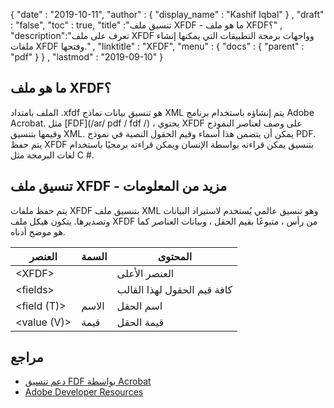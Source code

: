 {
  "date" : "2019-10-11",
  "author" : {
    "display_name" : "Kashif Iqbal"
} ,
  "draft" : "false",
  "toc" : true,
  "title" :"تنسيق ملف XFDF - ما هو ملف XFDF؟" ,
  "description":"تعرف على ملف XFDF وواجهات برمجة التطبيقات التي يمكنها إنشاء ملفات XFDF وفتحها." ,
  "linktitle" : "XFDF",
  "menu" : {
    "docs" : {
      "parent" : "pdf"
}
} ,
  "lastmod" : "2019-09-10"
}

## ما هو ملف XFDF؟

الملف بامتداد .xfdf هو تنسيق بيانات نماذج XML يتم إنشاؤه باستخدام برنامج Adobe Acrobat. مثل [FDF](/ar/ pdf / fdf /) ، يحتوي XFDF على وصف لعناصر النموذج وقيمها بتنسيق XML. يمكن أن يتضمن هذا أسماء وقيم الحقول النصية في نموذج PDF. يتم حفظ XFDF بتنسيق يمكن قراءته بواسطة الإنسان ويمكن قراءته برمجيًا باستخدام لغات البرمجة مثل C #.

## تنسيق ملف XFDF - مزيد من المعلومات

يتم حفظ ملفات XFDF بتنسيق ملف XML وهو تنسيق عالمي يُستخدم لاستيراد البيانات وتصديرها. يتكون هيكل ملف XFDF من رأس ، متبوعًا بقيم الحقل ، وبيانات العناصر كما هو موضح أدناه.

| العنصر | السمة | المحتوى |
---|---|---|
| \<XFDF> || العنصر الأعلى |
| \<fields> || كافة قيم الحقول لهذا القالب |
|<field (T)> | الاسم | اسم الحقل |
|<value (V)> | قيمة | قيمة الحقل |

## مراجع

* [دعم تنسيق FDF بواسطة Acrobat](https://helpx.adobe.com/coldfusion/developing-applications/working-with-documents-charts-and-reports/assembling-pdf-documents/fdf-format-support-for-acroforms.html)
* [Adobe Developer Resources](https://opensource.adobe.com/dc-acrobat-sdk-docs/)

